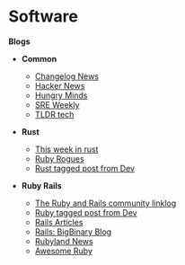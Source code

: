 # Software

**Blogs**

- **Common**

  - [Changelog News](https://changelog.com/news)
  - [Hacker News](https://news.ycombinator.com/)
  - [Hungry Minds](https://www.hungryminds.dev/)
  - [SRE Weekly](https://sreweekly.com/)
  - [TLDR tech](https://tldr.tech/)

- **Rust**

  - [This week in rust](https://this-week-in-rust.org/)
  - [Ruby Rogues](https://topenddevs.com/podcasts/ruby-rogues/)
  - [Rust tagged post from Dev](https://dev.to/t/rust)

- **Ruby Rails**
  - [The Ruby and Rails community linklog](https://rubyflow.com/)
  - [Ruby tagged post from Dev](https://dev.to/t/ruby)
  - [Rails Articles](https://thoughtbot.com/blog/tags/rails)
  - [Rails: BigBinary Blog](https://www.bigbinary.com/blog)
  - [Rubyland News](https://rubyland.news/)
  - [Awesome Ruby](https://ruby.libhunt.com/)
